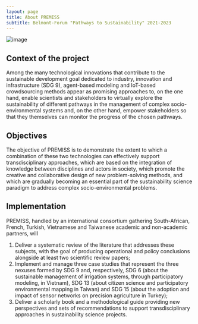 ```yaml
---
layout: page
title: About PREMISS
subtitle: Belmont-Forum "Pathways to Sustainability" 2021-2023
---
```


![image](https://user-images.githubusercontent.com/579256/120444974-5d30b400-c3b2-11eb-846d-aa00bb2d85d1.png)

## Context of the project

Among the many technological innovations that contribute to the sustainable development goal dedicated to industry, innovation and infrastructure (SDG 9), agent-based modeling and IoT-based crowdsourcing methods appear as promising approaches to, on the one hand, enable scientists and stakeholders to virtually explore the sustainability of different pathways in the management of complex socio-environmental systems and, on the other hand, empower stakeholders so that they themselves can monitor the progress of the chosen pathways. 

## Objectives

The objective of PREMISS is to demonstrate the extent to which a combination of these two technologies can effectively support transdisciplinary approaches, which are based on the integration of knowledge between disciplines and actors in society, which promote the creative and collaborative design of new problem-solving methods, and which are gradually becoming an essential part of the sustainability science paradigm to address complex socio-environmental problems.

## Implementation

PREMISS, handled by an international consortium gathering South-African, French, Turkish, Vietnamese and Taiwanese academic and non-academic partners, will 
1. Deliver a systematic review of the literature that addresses these subjects, with the goal of producing operational and policy conclusions alongside at least two scientific review papers;
2. Implement and manage three case studies that represent the three nexuses formed by SDG 9 and, respectively, SDG 6 (about the sustainable management of irrigation systems, through participatory modeling, in Vietnam), SDG 13 (about citizen science and participatory environmental mapping in Taiwan) and SDG 15 (about the adoption and impact of sensor networks on precision agriculture in Turkey);
3. Deliver a scholarly book and a methodological guide providing new perspectives and sets of recommendations to support transdisciplinary approaches in sustainability science projects.

